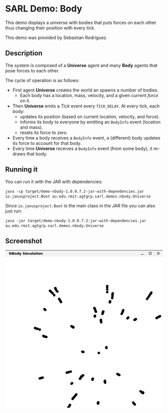 # SARL Demo: Body

This demo displays a universe with bodies that puts forces on each other thus changing their position with every tick.

This demo was provided by Sebastian Rodriguez.


## Description

The system is composed of a **Universe** agent and many **Body** agents that pose forces to each other.

The cycle of operation is as follows:

- First agent **Universe** creates the world an spawns a number of bodies.
	- Each body has a location, mass, velocity, and a given current _force_ on it.
- Then **Universe** emits a *Tick* event every `TICK_DELAY`. At every tick, each body:
	- updates its position (based on current location, velocity, and force).
	- informs its body to everyone by emitting an `BodyInfo` event (location and mass).
	- resets its force to zero.
- Every time a body receives a `BodyInfo` event, a (different) body updates its force to account for that body.
- Every time **Universe** receives a `BodyInfo` event (from some body), it re-draws that body.

## Running it

You can run it with the JAR with dependencies:

	java -cp target/demo-nbody-1.0.0.7.2-jar-with-dependencies.jar io.janusproject.Boot au.edu.rmit.agtgrp.sarl.demos.nbody.Universe

Since `io.janusproject.Boot` is the main class in the JAR file you can also just run:

	java -jar target/demo-nbody-1.0.0.7.2-jar-with-dependencies.jar  au.edu.rmit.agtgrp.sarl.demos.nbody.Universe



## Screenshot

![Screenshot](screenshot.png)
